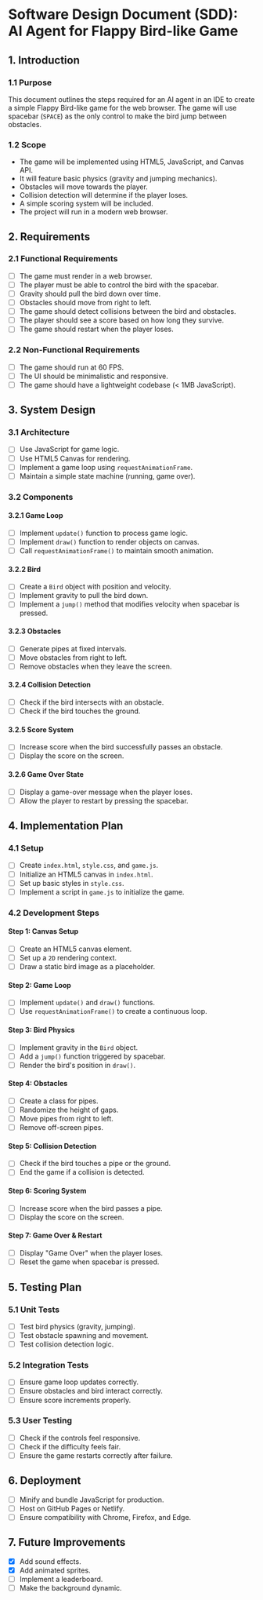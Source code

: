 # Software Design Document (SDD): AI Agent for Flappy Bird-like Game

## 1. Introduction

### 1.1 Purpose
This document outlines the steps required for an AI agent in an IDE to create a simple Flappy Bird-like game for the web browser. The game will use spacebar (`SPACE`) as the only control to make the bird jump between obstacles.

### 1.2 Scope
- The game will be implemented using HTML5, JavaScript, and Canvas API.
- It will feature basic physics (gravity and jumping mechanics).
- Obstacles will move towards the player.
- Collision detection will determine if the player loses.
- A simple scoring system will be included.
- The project will run in a modern web browser.

## 2. Requirements

### 2.1 Functional Requirements
- [ ] The game must render in a web browser.
- [ ] The player must be able to control the bird with the spacebar.
- [ ] Gravity should pull the bird down over time.
- [ ] Obstacles should move from right to left.
- [ ] The game should detect collisions between the bird and obstacles.
- [ ] The player should see a score based on how long they survive.
- [ ] The game should restart when the player loses.

### 2.2 Non-Functional Requirements
- [ ] The game should run at 60 FPS.
- [ ] The UI should be minimalistic and responsive.
- [ ] The game should have a lightweight codebase (< 1MB JavaScript).

## 3. System Design

### 3.1 Architecture
- [ ] Use JavaScript for game logic.
- [ ] Use HTML5 Canvas for rendering.
- [ ] Implement a game loop using `requestAnimationFrame`.
- [ ] Maintain a simple state machine (running, game over).

### 3.2 Components

#### 3.2.1 Game Loop
- [ ] Implement `update()` function to process game logic.
- [ ] Implement `draw()` function to render objects on canvas.
- [ ] Call `requestAnimationFrame()` to maintain smooth animation.

#### 3.2.2 Bird
- [ ] Create a `Bird` object with position and velocity.
- [ ] Implement gravity to pull the bird down.
- [ ] Implement a `jump()` method that modifies velocity when spacebar is pressed.

#### 3.2.3 Obstacles
- [ ] Generate pipes at fixed intervals.
- [ ] Move obstacles from right to left.
- [ ] Remove obstacles when they leave the screen.

#### 3.2.4 Collision Detection
- [ ] Check if the bird intersects with an obstacle.
- [ ] Check if the bird touches the ground.

#### 3.2.5 Score System
- [ ] Increase score when the bird successfully passes an obstacle.
- [ ] Display the score on the screen.

#### 3.2.6 Game Over State
- [ ] Display a game-over message when the player loses.
- [ ] Allow the player to restart by pressing the spacebar.

## 4. Implementation Plan

### 4.1 Setup
- [ ] Create `index.html`, `style.css`, and `game.js`.
- [ ] Initialize an HTML5 canvas in `index.html`.
- [ ] Set up basic styles in `style.css`.
- [ ] Implement a script in `game.js` to initialize the game.

### 4.2 Development Steps

#### Step 1: Canvas Setup
- [ ] Create an HTML5 canvas element.
- [ ] Set up a `2D` rendering context.
- [ ] Draw a static bird image as a placeholder.

#### Step 2: Game Loop
- [ ] Implement `update()` and `draw()` functions.
- [ ] Use `requestAnimationFrame()` to create a continuous loop.

#### Step 3: Bird Physics
- [ ] Implement gravity in the `Bird` object.
- [ ] Add a `jump()` function triggered by spacebar.
- [ ] Render the bird's position in `draw()`.

#### Step 4: Obstacles
- [ ] Create a class for pipes.
- [ ] Randomize the height of gaps.
- [ ] Move pipes from right to left.
- [ ] Remove off-screen pipes.

#### Step 5: Collision Detection
- [ ] Check if the bird touches a pipe or the ground.
- [ ] End the game if a collision is detected.

#### Step 6: Scoring System
- [ ] Increase score when the bird passes a pipe.
- [ ] Display the score on the screen.

#### Step 7: Game Over & Restart
- [ ] Display "Game Over" when the player loses.
- [ ] Reset the game when spacebar is pressed.

## 5. Testing Plan

### 5.1 Unit Tests
- [ ] Test bird physics (gravity, jumping).
- [ ] Test obstacle spawning and movement.
- [ ] Test collision detection logic.

### 5.2 Integration Tests
- [ ] Ensure game loop updates correctly.
- [ ] Ensure obstacles and bird interact correctly.
- [ ] Ensure score increments properly.

### 5.3 User Testing
- [ ] Check if the controls feel responsive.
- [ ] Check if the difficulty feels fair.
- [ ] Ensure the game restarts correctly after failure.

## 6. Deployment

- [ ] Minify and bundle JavaScript for production.
- [ ] Host on GitHub Pages or Netlify.
- [ ] Ensure compatibility with Chrome, Firefox, and Edge.

## 7. Future Improvements

- [x] Add sound effects.
- [x] Add animated sprites.
- [ ] Implement a leaderboard.
- [ ] Make the background dynamic.
